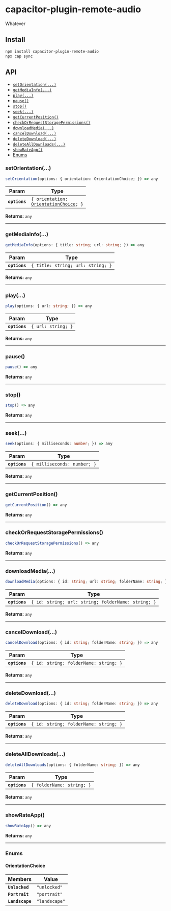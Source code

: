 # capacitor-plugin-remote-audio

Whatever

## Install

```bash
npm install capacitor-plugin-remote-audio
npx cap sync
```

## API

<docgen-index>

* [`setOrientation(...)`](#setorientation)
* [`getMediaInfo(...)`](#getmediainfo)
* [`play(...)`](#play)
* [`pause()`](#pause)
* [`stop()`](#stop)
* [`seek(...)`](#seek)
* [`getCurrentPosition()`](#getcurrentposition)
* [`checkOrRequestStoragePermissions()`](#checkorrequeststoragepermissions)
* [`downloadMedia(...)`](#downloadmedia)
* [`cancelDownload(...)`](#canceldownload)
* [`deleteDownload(...)`](#deletedownload)
* [`deleteAllDownloads(...)`](#deletealldownloads)
* [`showRateApp()`](#showrateapp)
* [Enums](#enums)

</docgen-index>

<docgen-api>
<!--Update the source file JSDoc comments and rerun docgen to update the docs below-->

### setOrientation(...)

```typescript
setOrientation(options: { orientation: OrientationChoice; }) => any
```

| Param         | Type                                                                              |
| ------------- | --------------------------------------------------------------------------------- |
| **`options`** | <code>{ orientation: <a href="#orientationchoice">OrientationChoice</a>; }</code> |

**Returns:** <code>any</code>

--------------------


### getMediaInfo(...)

```typescript
getMediaInfo(options: { title: string; url: string; }) => any
```

| Param         | Type                                         |
| ------------- | -------------------------------------------- |
| **`options`** | <code>{ title: string; url: string; }</code> |

**Returns:** <code>any</code>

--------------------


### play(...)

```typescript
play(options: { url: string; }) => any
```

| Param         | Type                          |
| ------------- | ----------------------------- |
| **`options`** | <code>{ url: string; }</code> |

**Returns:** <code>any</code>

--------------------


### pause()

```typescript
pause() => any
```

**Returns:** <code>any</code>

--------------------


### stop()

```typescript
stop() => any
```

**Returns:** <code>any</code>

--------------------


### seek(...)

```typescript
seek(options: { milliseconds: number; }) => any
```

| Param         | Type                                   |
| ------------- | -------------------------------------- |
| **`options`** | <code>{ milliseconds: number; }</code> |

**Returns:** <code>any</code>

--------------------


### getCurrentPosition()

```typescript
getCurrentPosition() => any
```

**Returns:** <code>any</code>

--------------------


### checkOrRequestStoragePermissions()

```typescript
checkOrRequestStoragePermissions() => any
```

**Returns:** <code>any</code>

--------------------


### downloadMedia(...)

```typescript
downloadMedia(options: { id: string; url: string; folderName: string; }) => any
```

| Param         | Type                                                          |
| ------------- | ------------------------------------------------------------- |
| **`options`** | <code>{ id: string; url: string; folderName: string; }</code> |

**Returns:** <code>any</code>

--------------------


### cancelDownload(...)

```typescript
cancelDownload(options: { id: string; folderName: string; }) => any
```

| Param         | Type                                             |
| ------------- | ------------------------------------------------ |
| **`options`** | <code>{ id: string; folderName: string; }</code> |

**Returns:** <code>any</code>

--------------------


### deleteDownload(...)

```typescript
deleteDownload(options: { id: string; folderName: string; }) => any
```

| Param         | Type                                             |
| ------------- | ------------------------------------------------ |
| **`options`** | <code>{ id: string; folderName: string; }</code> |

**Returns:** <code>any</code>

--------------------


### deleteAllDownloads(...)

```typescript
deleteAllDownloads(options: { folderName: string; }) => any
```

| Param         | Type                                 |
| ------------- | ------------------------------------ |
| **`options`** | <code>{ folderName: string; }</code> |

**Returns:** <code>any</code>

--------------------


### showRateApp()

```typescript
showRateApp() => any
```

**Returns:** <code>any</code>

--------------------


### Enums


#### OrientationChoice

| Members         | Value                    |
| --------------- | ------------------------ |
| **`Unlocked`**  | <code>"unlocked"</code>  |
| **`Portrait`**  | <code>"portrait"</code>  |
| **`Landscape`** | <code>"landscape"</code> |

</docgen-api>
